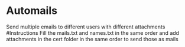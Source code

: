 # Automails
Send multiple emails to different users with different attachments
#Instructions
Fill the mails.txt and names.txt in the same order and add attachments in the cert folder in the same order to send those as mails
